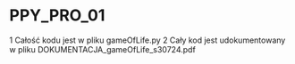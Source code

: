 # PPY_PRO_01

1 Całość kodu jest w pliku gameOfLife.py
2 Cały kod jest udokumentowany w pliku DOKUMENTACJA_gameOfLife_s30724.pdf
